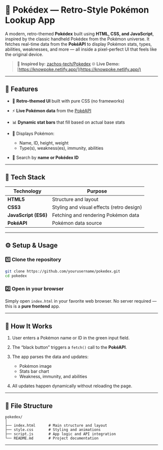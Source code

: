 # 🧠 Pokédex — Retro-Style Pokémon Lookup App

A modern, retro-themed **Pokédex** built using **HTML, CSS, and JavaScript**, inspired by the classic handheld Pokédex from the Pokémon universe.
It fetches real-time data from the **PokéAPI** to display Pokémon stats, types, abilities, weaknesses, and more — all inside a pixel-perfect UI that feels like the original device.

> 🧩 **Inspired by:** [zachos-tech/Pokedex](https://github.com/zachos-tech/Pokedex)
> 🌐 **Live Demo:** [https://knowpoke.netlify.app/](https://knowpoke.netlify.app/)

---

## 🚀 Features

* 🎨 **Retro-themed UI** built with pure CSS (no frameworks)
* ⚡ **Live Pokémon data** from the [PokéAPI](https://pokeapi.co/)
* 📊 **Dynamic stat bars** that fill based on actual base stats
* 🧬 Displays Pokémon:

  * Name, ID, height, weight
  * Type(s), weakness(es), immunity, abilities
* 🔎 Search by **name or Pokédex ID**

---


## 🧩 Tech Stack

| Technology           | Purpose                                   |
| -------------------- | ----------------------------------------- |
| **HTML5**            | Structure and layout                      |
| **CSS3**             | Styling and visual effects (retro design) |
| **JavaScript (ES6)** | Fetching and rendering Pokémon data       |
| **PokéAPI**          | Pokémon data source                       |

---

## ⚙️ Setup & Usage

### 1️⃣ Clone the repository

```bash
git clone https://github.com/yourusername/pokedex.git
cd pokedex
```

### 2️⃣ Open in your browser

Simply open `index.html` in your favorite web browser.
No server required — this is a **pure frontend** app.

---

## 🧠 How It Works

1. User enters a Pokémon name or ID in the green input field.
2. The “black button” triggers a `fetch()` call to the **PokéAPI**.
3. The app parses the data and updates:

   * Pokémon image
   * Stats bar chart
   * Weakness, immunity, and abilities
4. All updates happen dynamically without reloading the page.

---

## 🧰 File Structure

```
pokedex/
│
├── index.html      # Main structure and layout
├── style.css       # Styling and animations
├── script.js       # App logic and API integration
└── README.md       # Project documentation
```

---


 
